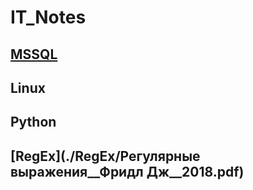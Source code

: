 # IT_Notes
## [MSSQL](./MSSQL/MSSQL.md)  
## Linux  
## Python  
## [RegEx](./RegEx/Регулярные выражения__Фридл Дж__2018.pdf)  

